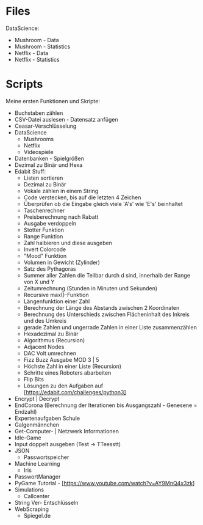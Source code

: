 # Files
DataScience:
- Mushroom - Data
- Mushroom - Statistics
- Netflix - Data
- Netflix - Statistics

# Scripts
Meine ersten Funktionen und Skripte:
- Buchstaben zählen
- CSV-Datei auslesen - Datensatz anfügen
- Ceasar-Verschlüsselung
- DataScience
    - Mushrooms
    - Netflix
    - Videospiele
- Datenbanken - Spielgrößen
- Dezimal zu Binär und Hexa
- Edabit Stuff:
    - Listen sortieren
    - Dezimal zu Binär
    - Vokale zählen in einem String
    - Code verstecken, bis auf die letzten 4 Zeichen
    - Überprüfen ob die Eingabe gleich viele 'A's' wie 'E's' beinhaltet
    - Taschenrechner
    - Preisberechnung nach Rabatt
    - Ausgabe verdoppeln
    - Stotter Funktion
    - Range Funktion
    - Zahl halbieren und diese ausgeben
    - Invert Colorcode
    - "Mood" Funktion
    - Volumen in Gewicht (Zylinder)
    - Satz des Pythagoras
    - Summer aller Zahlen die Teilbar durch d sind, innerhalb der Range von X und Y
    - Zeitumrechnung (Stunden in Minuten und Sekunden)
    - Recursive max()-Funktion
    - Längenfunktion einer Zahl
    - Berechnung der Länge des Abstands zwischen 2 Koordinaten
    - Berechnung des Unterschieds zwischen Flächeninhalt des Inkreis und des Umkreis
    - gerade Zahlen und ungerrade Zahlen in einer Liste zusammenzählen
    - Hexadezimal zu Binär
    - Algorithmus (Recursion)
    - Adjacent Nodes
    - DAC Volt umrechnen
    - Fizz Buzz Ausgabe MOD 3 | 5
    - Höchste Zahl in einer Liste (Recursion)
    - Schritte eines Roboters abarbeiten
    - Flip Bits
    - Lösungen zu den Aufgaben  auf [https://edabit.com/challenges/python3]
- Encrypt | Decrypt
- EndCorona (Berechnung der Iterationen bis Ausgangszahl - Genesene = Endzahl)
- Expertenaufgaben Schule
- Galgenmännchen
- Get-Computer-  | Netzwerk Informationen
- Idle-Game
- Input doppelt ausgeben (Test -> TTeesstt)
- JSON 
    - Passwortspeicher
- Machine Learning
    - Iris
- PasswortManager
- PyGame Tutorial  -  [https://www.youtube.com/watch?v=AY9MnQ4x3zk]
- Simulations
    - Callcenter
- String Ver- Entschlüsseln
- WebScraping
    - Spiegel.de

